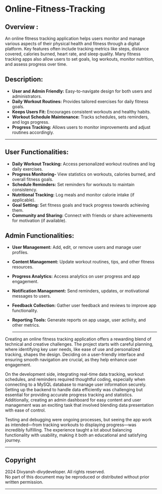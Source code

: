 # Online-Fitness-Tracking

## Overview :

An online fitness tracking application helps users monitor and manage various aspects of their physical health and fitness through a digital platform. Key features often include tracking metrics like steps, distance covered, calories burned, heart rate, and sleep quality. Many fitness tracking apps also allow users to set goals, log workouts, monitor nutrition, and assess progress over time.

## Description:

- **User and Admin Friendly:** Easy-to-navigate design for both users and administrators.
- **Daily Workout Routines:** Provides tailored exercises for daily fitness goals.
- **Keeps Users Fit:** Encourages consistent workouts and healthy habits.
- **Workout Schedule Maintenance:** Tracks schedules, sets reminders, and logs progress.
- **Progress Tracking:** Allows users to monitor improvements and adjust routines accordingly.
--- 
## User Functionalities:

- **Daily Workout Tracking:** Access personalized workout routines and log daily exercises.
- **Progress Monitoring-** View statistics on workouts, calories burned, and overall fitness goals.
- **Schedule Reminders:** Set reminders for workouts to maintain consistency.
- **Nutritional Tracking:** Log meals and monitor calorie intake (if applicable).
- **Goal Setting:** Set fitness goals and track progress towards achieving them.
- **Community and Sharing:** Connect with friends or share achievements for motivation (if available).
  
## Admin Functionalities:

- **User Management:** Add, edit, or remove users and manage user profiles.
- **Content Management:** Update workout routines, tips, and other fitness resources.
- **Progress Analytics:** Access analytics on user progress and app engagement.
- **Notification Management:** Send reminders, updates, or motivational messages to users.
- **Feedback Collection:** Gather user feedback and reviews to improve app functionality.
- **Reporting Tools:** Generate reports on app usage, user activity, and other metrics.
  
  ---

Creating an online fitness tracking application offers a rewarding blend of technical and creative challenges. The project starts with careful planning, where identifying key user needs, like ease of use and personalized tracking, shapes the design. Deciding on a user-friendly interface and ensuring smooth navigation are crucial, as they help enhance user engagement. 

On the development side, integrating real-time data tracking, workout schedules, and reminders required thoughtful coding, especially when connecting to a MySQL database to manage user information securely. Setting up the backend to handle data efficiently was challenging but essential for providing accurate progress tracking and statistics. Additionally, creating an admin dashboard for easy content and user management was an exciting task that involved blending data presentation with ease of control. 

Testing and debugging were ongoing processes, but seeing the app work as intended—from tracking workouts to displaying progress—was incredibly fulfilling. The experience taught a lot about balancing functionality with usability, making it both an educational and satisfying journey.

---
## Copyright

2024 Divyansh-divydeveloper. All rights reserved.  
No part of this document may be reproduced or distributed without prior written permission.

---
